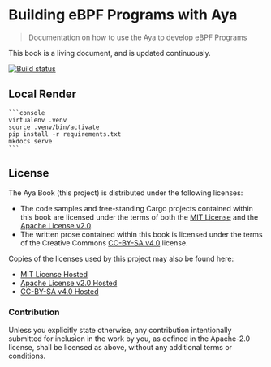 # Building eBPF Programs with Aya

> Documentation on how to use the Aya to develop eBPF Programs

This book is a living document, and is updated continuously.

[![Build status][build-badge]][build-url]

[build-badge]: https://img.shields.io/github/actions/workflow/status/aya-rs/book/ci.yml
[build-url]: https://github.com/aya-rs/book/actions/workflows/ci.yml

## Local Render

    ```console
    virtualenv .venv
    source .venv/bin/activate
    pip install -r requirements.txt
    mkdocs serve
    ```

## License

The Aya Book (this project) is distributed under the following licenses:

* The code samples and free-standing Cargo projects contained within this book
  are licensed under the terms of both the [MIT License] and the
  [Apache License v2.0].
* The written prose contained within this book is licensed under the terms of
  the Creative Commons [CC-BY-SA v4.0] license.

Copies of the licenses used by this project may also be found here:

* [MIT License Hosted]
* [Apache License v2.0 Hosted]
* [CC-BY-SA v4.0 Hosted]

[MIT License]: ./LICENSE-MIT
[Apache License v2.0]: ./LICENSE-APACHE
[CC-BY-SA v4.0]: ./LICENSE-CC-BY-SA
[MIT License Hosted]: https://opensource.org/licenses/MIT
[Apache License v2.0 Hosted]: http://www.apache.org/licenses/LICENSE-2.0
[CC-BY-SA v4.0 Hosted]: https://creativecommons.org/licenses/by-sa/4.0/legalcode

### Contribution

Unless you explicitly state otherwise, any contribution intentionally submitted
for inclusion in the work by you, as defined in the Apache-2.0 license, shall
be licensed as above, without any additional terms or conditions.
